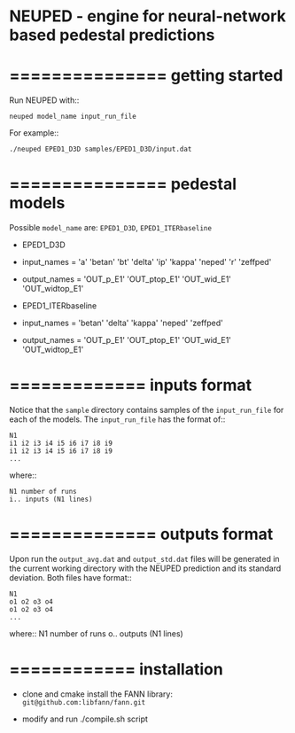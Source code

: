 NEUPED - engine for neural-network based pedestal predictions
=============================================================

===============
getting started
===============
Run NEUPED with::
    
    neuped model_name input_run_file

For example::

    ./neuped EPED1_D3D samples/EPED1_D3D/input.dat

===============
pedestal models
===============
Possible `model_name` are: `EPED1_D3D`, `EPED1_ITERbaseline`

* EPED1_D3D
 * input_names = 'a' 'betan' 'bt' 'delta' 'ip' 'kappa' 'neped' 'r' 'zeffped'
 * output_names = 'OUT_p_E1' 'OUT_ptop_E1' 'OUT_wid_E1' 'OUT_widtop_E1'

* EPED1_ITERbaseline
 * input_names = 'betan' 'delta' 'kappa' 'neped' 'zeffped'
 * output_names = 'OUT_p_E1' 'OUT_ptop_E1' 'OUT_wid_E1' 'OUT_widtop_E1'

=============
inputs format
=============
Notice that the `sample` directory contains samples of the `input_run_file` for each of the models.
The `input_run_file` has the format of::

    N1
    i1 i2 i3 i4 i5 i6 i7 i8 i9
    i1 i2 i3 i4 i5 i6 i7 i8 i9
    ...

where::

    N1 number of runs
    i.. inputs (N1 lines)

==============
outputs format
==============
Upon run the `output_avg.dat` and `output_std.dat` files will be generated in the
current working directory with the NEUPED prediction and its standard deviation.
Both files have format::

    N1
    o1 o2 o3 o4
    o1 o2 o3 o4
    ...

where::
    N1 number of runs
    o.. outputs (N1 lines)

============
installation
============
* clone and cmake install the FANN library: `git@github.com:libfann/fann.git`

* modify and run ./compile.sh script
